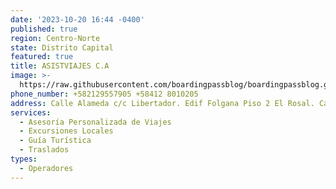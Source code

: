 ```yaml
---
date: '2023-10-20 16:44 -0400'
published: true
region: Centro-Norte
state: Distrito Capital
featured: true
title: ASISTVIAJES C.A
image: >-
  https://raw.githubusercontent.com/boardingpassblog/boardingpassblog.github.io/main/assets/images/ASIST-VIAJE-LOGO.jpg
phone_number: +582129557905 +58412 8010205
address: Calle Alameda c/c Libertador. Edif Folgana Piso 2 El Rosal. Caracas
services:
  - Asesoría Personalizada de Viajes
  - Excursiones Locales
  - Guía Turística
  - Traslados
types:
  - Operadores
---
```

